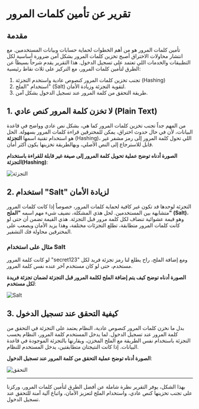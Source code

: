 # تقرير عن تأمين كلمات المرور

## مقدمة

تأمين كلمات المرور هو من أهم الخطوات لحماية حسابات وبيانات المستخدمين. مع انتشار محاولات الاختراق أصبح تخزين كلمات المرور بشكل آمن ضرورة أساسية لكل التطبيقات والخدمات اللي تعتمد على تسجيل الدخول. هذا التقرير يقدم شرحاً بسيطاً عن الطرق لتأمين كلمات المرور، مع التركيز على ثلاث نقاط رئيسية:
1. تجنب تخزين كلمات المرور كنصوص عادية واستخدم التجزئة (Hashing)
2. استخدام "الملح" (Salt) لتقوية التجزئة وزيادة الأمان.
3. طريقة التحقق من كلمة المرور عند تسجيل الدخول بشكل آمن.

## 1. لا تخزن كلمة المرور كنص عادي (Plain Text)

من المهم جداً تجنب تخزين كلمات المرور كما هي، بشكل نص عادي وواضح في قاعدة البيانات، لأن في حال حدوث اختراق، يمكن للمخترقين قراءة كلمات المرور بسهولة. الحل هو استخدام تقنية اسمها **التجزئة** (Hashing)، اللي تحول كلمة المرور إلى رمز مشفر غير قابل للاسترجاع إلى النص الأصلي، وبهالطريقة تخزينها يكون أكثر أمان.

**الصورة أدناه توضح عملية تحويل كلمة المرور إلى صيغة غير قابلة للقراءة باستخدام التجزئة(Hashing)**:

![التجزئة](https://i.ibb.co/Dzcs4sk/hashing-example.png)

## 2. استخدام "Salt" لزيادة الأمان

التجزئة لوحدها قد تكون غير كافية لحماية كلمات المرور، خصوصاً إذا كانت كلمات المرور متشابهة بين المستخدمين. لحل هذي المشكلة، نضيف شيء مهم اسمه **"الملح" (Salt)**، وهو قيمة عشوائية تنضاف لكل كلمة مرور قبل التجزئة. هذي القيمة تضمن أن حتى لو كانت كلمات المرور متطابقة، تطلع التجزئات مختلفة، وهذا يزيد الأمان ويصعب على المخترقين محاولة فك التشفير.

### مثال على استخدام Salt

لو كانت كلمة المرور "secret123" ومع إضافة الملح، راح يطلع لنا رمز تجزئة فريد لكل مستخدم، حتى لو كان مستخدم آخر عنده نفس كلمة المرور.

**الصورة أدناه توضح كيف يتم إضافة الملح لكلمة المرور قبل التجزئة لضمان تجزئة فريدة لكل مستخدم**:

![Salt](https://i.ibb.co/M1pfQRL/2.png)

## 3. كيفية التحقق عند تسجيل الدخول

بدل ما نخزن كلمات المرور كنصوص عادية، النظام يعتمد على التجزئة في التحقق من كلمة المرور عند تسجيل الدخول. لما يدخل المستخدم كلمة المرور، النظام يحسب التجزئة باستخدام نفس الطريقة مع الملح المخزن، ويقارنها بالتجزئة الموجودة في قاعدة البيانات. إذا كانت النتيجتان متطابقتين، يدخل المستخدم للنظام.

**الصورة أدناه توضح عملية التحقق من كلمة المرور عند تسجيل الدخول**:

![التحقق](https://i.ibb.co/z6r6VZj/image.png)

---


بهذا الشكل، يوفر التقرير نظرة شاملة عن أفضل الطرق لتأمين كلمات المرور، وركزنا على تجنب تخزينها كنص عادي، واستخدام الملح لتعزيز الأمان، واتباع آلية آمنة للتحقق عند تسجيل الدخول.
